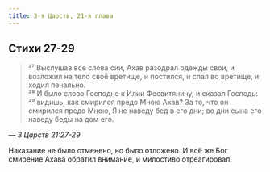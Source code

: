 ```yaml
---
title: 3-я Царств, 21-я глава
---
```


## Стихи 27-29
 
> ²⁷ Выслушав все слова сии, Ахав разодрал одежды свои, и возложил на тело своё вретище, и постился, и спал во вретище,
> и ходил печально.  
> ²⁸ И было слово Господне к Илии Фесвитянину, и сказал Господь:  
> ²⁹ видишь, как смирился предо Мною Ахав? За то, что он смирился предо Мною, Я не наведу бед в его дни; во дни сына его
> наведу беды на дом его.

— <cite>3&nbsp;Царств&nbsp;21:27-29</cite>

Наказание не было отменено, но было отложено. И всё же Бог смирение Ахава обратил внимание, и милостиво отреагировал.
